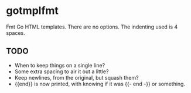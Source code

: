 # gotmplfmt

Fmt Go HTML templates. There are no options. The indenting used is 4 spaces.

## TODO

* When to keep things on a single line?
* Some extra spacing to air it out a little?
* Keep newlines, from the original, but squash them?
* {{end}} is now printed, with knowing if it was {{- end -}} or something.
